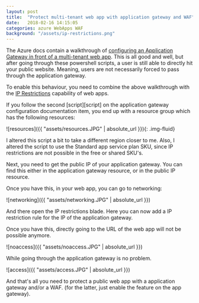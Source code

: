 ```yaml
---
layout: post
title:  "Protect multi-tenant web app with application gateway and WAF"
date:   2018-02-16 14:15:05
categories: azure WebApps WAF
background: "/assets/ip-restrictions.png"
---
```

The Azure docs contain a walkthrough of [configuring an Application Gateway in front of a multi-tenant web app][walkthrough]. This is all good and well, but after going through these powershell scripts, a user is still able to directly hit your public website. Meaning, users are not necessarily forced to pass through the application gateway. 

To enable this behaviour, you need to combine the above walkthrough with the [IP Restrictions][iprestrictions] capability of web apps. 

If you follow the second [script][script] on the application gateway configuration documentation item, you end up with a resource group which has the following resources:

![resources]({{ "assets/resources.JPG" | absolute_url }}){: .img-fluid}

I altered this script a bit to take a different region closer to me. Also, I altered the script to use the Standard app service plan SKU, since IP restrictions are not possible in the free or shared SKU's. 

Next, you need to get the public IP of your application gateway. You can find this either in the application gateway resource, or in the public IP resource. 

Once you have this, in your web app, you can go to networking:

![networking]({{ "assets/networking.JPG" | absolute_url }})

And there open the IP restrictions blade. Here you can now add a IP restriction rule for the IP of the application gateway. 

Once you have this, directly going to the URL of the web app will not be possible anymore.

![noaccess]({{ "assets/noaccess.JPG" | absolute_url }})

While going through the application gateway is no problem.

![access]({{ "assets/access.JPG" | absolute_url }})

And that's all you need to protect a public web app with a application gateway and/or a WAF. (for the latter, just enable the feature on the app gateway). 


[walkthrough]:      https://docs.microsoft.com/en-us/azure/application-gateway/application-gateway-web-app-powershell
[iprestrictions]:   https://docs.microsoft.com/en-us/azure/app-service/app-service-ip-restrictions